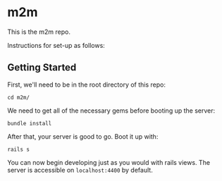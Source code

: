 # m2m

This is the m2m repo. 

Instructions for set-up as follows:

## Getting Started

First, we'll need to be in the root directory of this repo:

	cd m2m/

We need to get all of the necessary gems before booting up the server:

	bundle install

After that, your server is good to go.  Boot it up with:

	rails s

You can now begin developing just as you would with rails views. The server is accessible on `localhost:4400` by default. 

